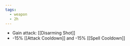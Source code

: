 ```yaml
---
tags:
  - weapon
  - 2h
---
```


* Gain attack: [[Disarming Shot]]
* -15% [[Attack Cooldown]] and -15% [[Spell Cooldown]]